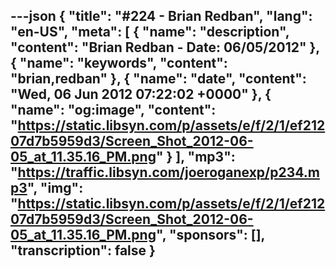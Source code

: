 ---json
{
  "title": "#224 - Brian Redban",
  "lang": "en-US",
  "meta": [
    {
      "name": "description",
      "content": "Brian Redban - Date: 06/05/2012"
    },
    {
      "name": "keywords",
      "content": "brian,redban"
    },
    {
      "name": "date",
      "content": "Wed, 06 Jun 2012 07:22:02 +0000"
    },
    {
      "name": "og:image",
      "content": "https://static.libsyn.com/p/assets/e/f/2/1/ef21207d7b5959d3/Screen_Shot_2012-06-05_at_11.35.16_PM.png"
    }
  ],
  "mp3": "https://traffic.libsyn.com/joeroganexp/p234.mp3",
  "img": "https://static.libsyn.com/p/assets/e/f/2/1/ef21207d7b5959d3/Screen_Shot_2012-06-05_at_11.35.16_PM.png",
  "sponsors": [],
  "transcription": false
}
---
<episode-header />

<timemark seconds="0" />

<transcribe-call-to-action />

<episode-footer />